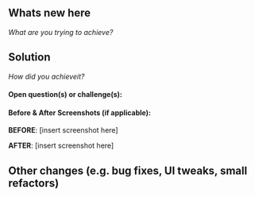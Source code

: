 ## Whats new here
_What are you trying to achieve?_

## Solution
_How did you achieveit?_

#### Open question(s) or challenge(s):

#### Before & After Screenshots (if applicable):
  **BEFORE**:
  [insert screenshot here]

  **AFTER**:
  [insert screenshot here]

## Other changes (e.g. bug fixes, UI tweaks, small refactors)
